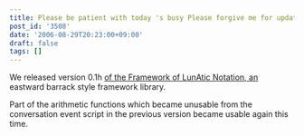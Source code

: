 ```yaml
---
title: Please be patient with today 's busy Please forgive me for updates only
post_id: '3508'
date: '2006-08-29T20:23:00+09:00'
draft: false
tags: []
---
```


We released version 0.1h [of the Framework of LunAtic Notation, an](/tag/flan) eastward barrack style framework library.

Part of the arithmetic functions which became unusable from the conversation event script in the previous version became usable again this time.